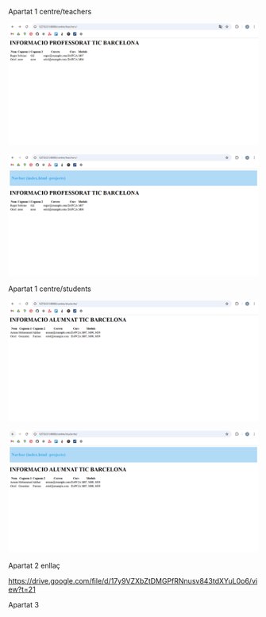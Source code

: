<p> Apartat 1 centre/teachers</p>


![alt text](/captures/image.png)

![alt text](/captures/image-1.png)

<p> Apartat 1 centre/students</p>

![alt text](/captures/image-2.png)

![alt text](/captures/image-3.png)

<p> Apartat 2 enllaç </p>

<a> https://drive.google.com/file/d/17y9VZXbZtDMGPfRNnusv843tdXYuL0o6/view?t=21</a>


<p> Apartat 3 </p>
